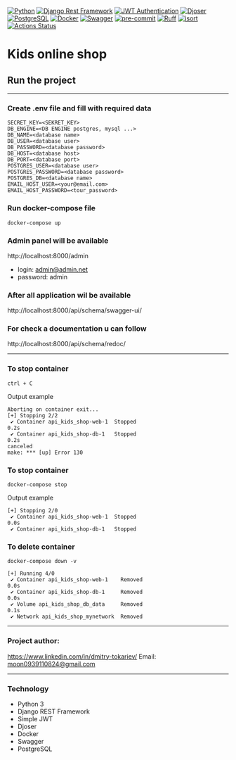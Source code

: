 [![Python](https://img.shields.io/badge/-Python-%233776AB?style=for-the-badge&logo=python&logoColor=white&labelColor=0a0a0a)](https://www.python.org/)
[![Django Rest Framework](https://img.shields.io/badge/-Django%20Rest%20Framework-%2300B96F?style=for-the-badge&logo=django&logoColor=white&labelColor=0a0a0a)](https://www.django-rest-framework.org/)
[![JWT Authentication](https://img.shields.io/badge/-JWT%20Authentication-%23FFB300?style=for-the-badge&logo=json-web-tokens&logoColor=white&labelColor=0a0a0a)](https://jwt.io/)
[![Djoser](https://img.shields.io/badge/-Djoser-%23365DFF?style=for-the-badge&logo=django&logoColor=white&labelColor=0a0a0a)](https://djoser.readthedocs.io/)
[![PostgreSQL](https://img.shields.io/badge/-PostgreSQL-%23316192?style=for-the-badge&logo=postgresql&logoColor=white&labelColor=0a0a0a)](https://www.postgresql.org/)
[![Docker](https://img.shields.io/badge/-Docker-%232496ED?style=for-the-badge&logo=docker&logoColor=white&labelColor=0a0a0a)](https://www.docker.com/)
[![Swagger](https://img.shields.io/badge/-Swagger-%2385EA2D?style=for-the-badge&logo=swagger&logoColor=white&labelColor=0a0a0a)](https://swagger.io/)
[![pre-commit](https://img.shields.io/badge/-pre--commit-yellow?style=for-the-badge&logo=pre-commit&logoColor=white&labelColor=0a0a0a)](https://pre-commit.com/)
[![Ruff](https://img.shields.io/badge/-Ruff-%23E10098?style=for-the-badge&logo=ruff&logoColor=white&labelColor=0a0a0a)](https://docs.astral.sh/ruff/)
[![isort](https://img.shields.io/badge/isort-enabled-brightgreen?style=for-the-badge&logo=isort&logoColor=white&labelColor=0a0a0a)](https://pycqa.github.io/isort/)
<a href="https://github.com/google/yapf/actions/workflows/pre-commit.yml"><img alt="Actions Status" src="https://github.com/google/yapf/actions/workflows/pre-commit.yml/badge.svg"></a>

# Kids online shop

## Run the project 
***

### Create .env file and fill with required data
```
SECRET_KEY=<SEKRET_KEY>
DB_ENGINE=<DB ENGINE postgres, mysql ...>
DB_NAME=<database name>
DB_USER=<database user>
DB_PASSWORD=<database password>
DB_HOST=<database host>
DB_PORT=<database port>
POSTGRES_USER=<database user>
POSTGRES_PASSWORD=<database password>
POSTGRES_DB=<database name>
EMAIL_HOST_USER=<your@email.com>
EMAIL_HOST_PASSWORD=<tour_password>
```
### Run docker-compose file
```
docker-compose up
```
### Admin panel will be available

http://localhost:8000/admin

- login: admin@admin.net
- password: admin
### After all application wil be available

http://localhost:8000/api/schema/swagger-ui/

### For check a documentation u can follow
http://localhost:8000/api/schema/redoc/

***
### To stop container
```
ctrl + C
```
Output example
```
Aborting on container exit...
[+] Stopping 2/2
 ✔ Container api_kids_shop-web-1  Stopped                                                                                                                         0.2s 
 ✔ Container api_kids_shop-db-1   Stopped                                                                                                                         0.2s 
canceled
make: *** [up] Error 130
```
### To stop container
```
docker-compose stop
```
Output example
```
[+] Stopping 2/0
 ✔ Container api_kids_shop-web-1  Stopped                                                                                                                         0.0s 
 ✔ Container api_kids_shop-db-1   Stopped 
```
### To delete container
```
docker-compose down -v
```
```
[+] Running 4/0
 ✔ Container api_kids_shop-web-1    Removed                                                                                                                       0.0s 
 ✔ Container api_kids_shop-db-1     Removed                                                                                                                       0.0s 
 ✔ Volume api_kids_shop_db_data     Removed                                                                                                                       0.1s 
 ✔ Network api_kids_shop_mynetwork  Removed
```
***
### Project author:
https://www.linkedin.com/in/dmitry-tokariev/
Email: moon0939110824@gmail.com
***
### Technology

- Python 3
- Django REST Framework
- Simple JWT
- Djoser
- Docker
- Swagger
- PostgreSQL
